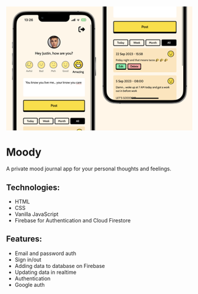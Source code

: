 ![Preview app](image.png)

# Moody
A private mood journal app for your personal thoughts and feelings.

## Technologies:
* HTML
* CSS
* Vanilla JavaScript
* Firebase for Authentication and Cloud Firestore

## Features:
* Email and password auth 
* Sign in/out
* Adding data to database on Firebase
* Updating data in realtime
* Authentication
* Google auth